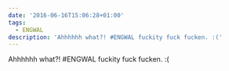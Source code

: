 ```yaml
---
date: '2016-06-16T15:06:28+01:00'
tags:
  - ENGWAL
description: 'Ahhhhhh what?! #ENGWAL fuckity fuck fucken. :('
---
```

Ahhhhhh what?! #ENGWAL fuckity fuck fucken. :(

